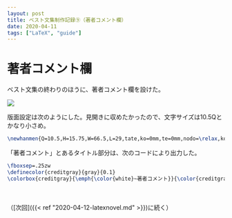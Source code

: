 ```yaml
---
layout: post
title: ベスト文集制作記録⑨（著者コメント欄）
date: 2020-04-11
tags: ["LaTeX", "guide"]
---
```


# 著者コメント欄
ベスト文集の終わりのほうに、著者コメント欄を設けた。

![](/latex/assets/img/2020-04-11.png)

版面設定は次のようにした。見開きに収めたかったので、文字サイズは10.5Qとかなり小さめ。

```latex
\newhanmen{Q=10.5,H=15.75,W=66.5,L=29,tate,ko=0mm,te=0mm,nodo=\relax,koguchi=14.625mm,chi=16.4375mm,footskip=3.25mm}
```

「著者コメント」とあるタイトル部分は、次のコードにより出力した。

```latex
\fboxsep=.25zw
\definecolor{creditgray}{gray}{0.1}
\colorbox{creditgray}{\emph{\color{white}~著者コメント}}{\color{creditgray}\rule[-.75zw]{59.75zw}{1.5zw}}
```

　

（[次回]({{< ref "2020-04-12-latexnovel.md" >}})に続く）

